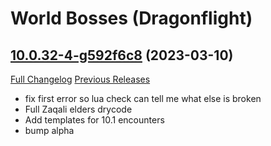 # <DBM> World Bosses (Dragonflight)

## [10.0.32-4-g592f6c8](https://github.com/DeadlyBossMods/DBM-Retail/tree/592f6c8e442bf1ec3f943c44f1680a05f50b8304) (2023-03-10)
[Full Changelog](https://github.com/DeadlyBossMods/DBM-Retail/compare/10.0.32...592f6c8e442bf1ec3f943c44f1680a05f50b8304) [Previous Releases](https://github.com/DeadlyBossMods/DBM-Retail/releases)

- fix first error so lua check can tell me what else is broken  
- Full Zaqali elders drycode  
- Add templates for 10.1 encounters  
- bump alpha  
